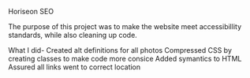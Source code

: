 Horiseon SEO 

The purpose of this project was to make the website meet accessibillity standards, while also cleaning up code.

What I did-
  Created alt definitions for all photos
  Compressed CSS by creating classes to make code more consice
  Added symantics to HTML
  Assured all links went to correct location
  


